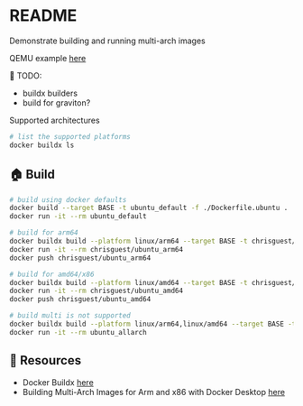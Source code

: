 # README

Demonstrate building and running multi-arch images

QEMU example [here](https://github.com/chrisguest75/sysadmin_examples/tree/master/16_qemu)  

📝 TODO:

* buildx builders
* build for graviton?

Supported architectures

```sh
# list the supported platforms
docker buildx ls   
```

## 🏠 Build

```sh
# build using docker defaults
docker build --target BASE -t ubuntu_default -f ./Dockerfile.ubuntu .
docker run -it --rm ubuntu_default 

# build for arm64
docker buildx build --platform linux/arm64 --target BASE -t chrisguest/ubuntu_arm64 -f ./Dockerfile.ubuntu .
docker run -it --rm chrisguest/ubuntu_arm64 
docker push chrisguest/ubuntu_arm64  

# build for amd64/x86
docker buildx build --platform linux/amd64 --target BASE -t chrisguest/ubuntu_amd64 -f ./Dockerfile.ubuntu .
docker run -it --rm chrisguest/ubuntu_amd64 
docker push chrisguest/ubuntu_amd64 

# build multi is not supported 
docker buildx build --platform linux/arm64,linux/amd64 --target BASE -t ubuntu_allarch -f ./Dockerfile.ubuntu .
docker run -it --rm ubuntu_allarch
```

## 👀 Resources

* Docker Buildx [here](https://docs.docker.com/buildx/working-with-buildx/)
* Building Multi-Arch Images for Arm and x86 with Docker Desktop [here](https://www.docker.com/blog/multi-arch-images/)
